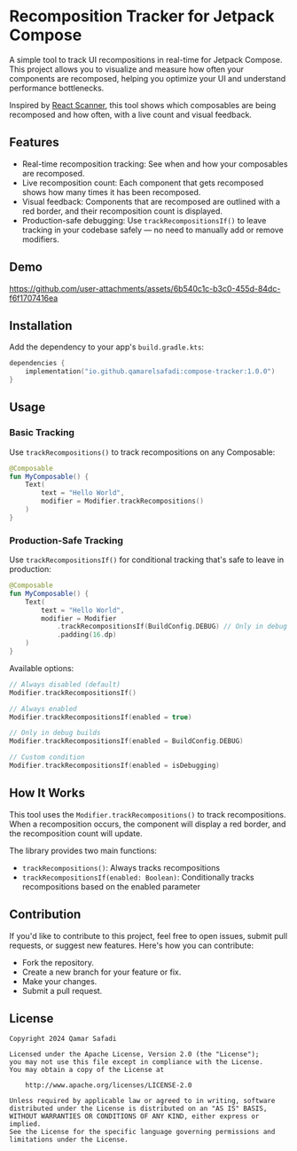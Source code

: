 # Recomposition Tracker for Jetpack Compose

A simple tool to track UI recompositions in real-time for Jetpack Compose. This project allows you to visualize and measure how often your components are recomposed, helping you optimize your UI and understand performance bottlenecks.

Inspired by [React Scanner](https://t.co/jyqyMp9SZ4), this tool shows which composables are being recomposed and how often, with a live count and visual feedback.

## Features

- Real-time recomposition tracking: See when and how your composables are recomposed.
- Live recomposition count: Each component that gets recomposed shows how many times it has been recomposed.
- Visual feedback: Components that are recomposed are outlined with a red border, and their recomposition count is displayed.
- Production-safe debugging: Use `trackRecompositionsIf()` to leave tracking in your codebase safely — no need to manually add or remove modifiers.

## Demo

https://github.com/user-attachments/assets/6b540c1c-b3c0-455d-84dc-f6f1707416ea

## Installation

Add the dependency to your app's `build.gradle.kts`:

```kotlin
dependencies {
    implementation("io.github.qamarelsafadi:compose-tracker:1.0.0")
}
```

## Usage

### Basic Tracking
Use `trackRecompositions()` to track recompositions on any Composable:

```kotlin
@Composable
fun MyComposable() {
    Text(
        text = "Hello World",
        modifier = Modifier.trackRecompositions()
    )
}
```

### Production-Safe Tracking
Use `trackRecompositionsIf()` for conditional tracking that's safe to leave in production:

```kotlin
@Composable
fun MyComposable() {
    Text(
        text = "Hello World",
        modifier = Modifier
            .trackRecompositionsIf(BuildConfig.DEBUG) // Only in debug builds
            .padding(16.dp)
    )
}
```

Available options:
```kotlin
// Always disabled (default)
Modifier.trackRecompositionsIf()

// Always enabled
Modifier.trackRecompositionsIf(enabled = true)

// Only in debug builds
Modifier.trackRecompositionsIf(enabled = BuildConfig.DEBUG)

// Custom condition
Modifier.trackRecompositionsIf(enabled = isDebugging)
```

## How It Works

This tool uses the `Modifier.trackRecompositions()` to track recompositions. When a recomposition occurs, the component will display a red border, and the recomposition count will update.

The library provides two main functions:
- `trackRecompositions()`: Always tracks recompositions
- `trackRecompositionsIf(enabled: Boolean)`: Conditionally tracks recompositions based on the enabled parameter

## Contribution

If you'd like to contribute to this project, feel free to open issues, submit pull requests, or suggest new features. Here's how you can contribute:

- Fork the repository.
- Create a new branch for your feature or fix.
- Make your changes.
- Submit a pull request.

## License

```
Copyright 2024 Qamar Safadi

Licensed under the Apache License, Version 2.0 (the "License");
you may not use this file except in compliance with the License.
You may obtain a copy of the License at

    http://www.apache.org/licenses/LICENSE-2.0

Unless required by applicable law or agreed to in writing, software
distributed under the License is distributed on an "AS IS" BASIS,
WITHOUT WARRANTIES OR CONDITIONS OF ANY KIND, either express or implied.
See the License for the specific language governing permissions and
limitations under the License.
```





